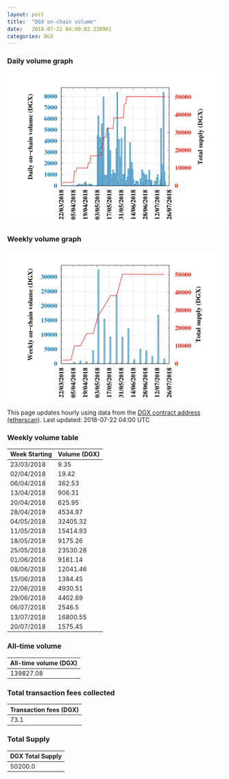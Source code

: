 ```yaml
---
layout: post
title:  "DGX on-chain volume"
date:   2018-07-22 04:00:02.338901
categories: DGX
---
```


### Daily volume graph

![DGX daily volume graph](dgxvolume_scripts/daily.png)

### Weekly volume graph

![DGX weekly volume graph](dgxvolume_scripts/out.png)

This page updates hourly using data from the [DGX contract address (etherscan)](https://etherscan.io/token/0x4f3afec4e5a3f2a6a1a411def7d7dfe50ee057bf). Last updated:
2018-07-22 04:00 UTC

### Weekly volume table

Week Starting | Volume (DGX)
--- | ---
23/03/2018|9.35
02/04/2018|19.42
06/04/2018|362.53
13/04/2018|906.31
20/04/2018|625.95
28/04/2018|4534.97
04/05/2018|32405.32
11/05/2018|15414.93
18/05/2018|9175.26
25/05/2018|23530.28
01/06/2018|9161.14
08/06/2018|12041.46
15/06/2018|1384.45
22/06/2018|4930.51
29/06/2018|4402.69
06/07/2018|2546.5
13/07/2018|16800.55
20/07/2018|1575.45


### All-time volume

| All-time volume (DGX) |
| --- |
|139827.08|

### Total transaction fees collected

| Transaction fees (DGX) |
| --- |
|73.1|

### Total Supply

| DGX Total Supply |
| --- |
|50200.0|

